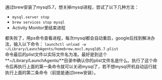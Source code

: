 通过brew安装了mysql5.7，想关掉mysql进程，尝试了以下几种方法：

- `mysql.server stop`
- `brew services stop mysql`
- Activity Monitor里结束进程

都失败了，用ps命令查看进程，每次mysql都会自动重启，google后找到解决办法，输入以下命令：
 `launchctl unload -w ~/Library/LaunchAgents/homebrew.mxcl.mysql@5.7.plist`  
 命令最后的plist文件以实际文件名为准。最好是到这个**~/Library/LaunchAgents/**目录中确认你的plist文件名是什么。执行了这个命令后再执行上面的第一条命令就可以关闭mysql了，若不想mysql开机自动运行就执行上面的第二条命令（前提是通过brew安装）。
